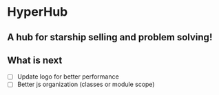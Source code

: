 # HyperHub
## A hub for starship selling and problem solving!

## What is next
- [ ] Update logo for better performance
- [ ] Better js organization (classes or module scope)